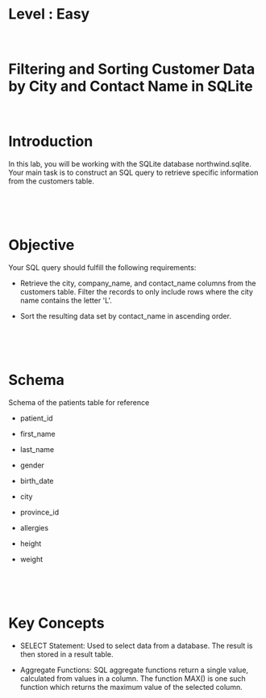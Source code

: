 # Level : Easy

&nbsp;

# Filtering and Sorting Customer Data by City and Contact Name in SQLite

&nbsp;

# Introduction

In this lab, you will be working with the SQLite database northwind.sqlite. Your main task is to construct an SQL query to retrieve specific information from the customers table.

&nbsp;

&nbsp;

# Objective

Your SQL query should fulfill the following requirements:

* Retrieve the city, company_name, and contact_name columns from the customers table.
Filter the records to only include rows where the city name contains the letter 'L'.

* Sort the resulting data set by contact_name in ascending order.

&nbsp;

&nbsp;

# Schema

Schema of the patients table for reference


* patient_id

* first_name

* last_name

* gender

* birth_date

* city

* province_id

* allergies

* height

* weight

&nbsp;

&nbsp;

# Key Concepts


* SELECT Statement: Used to select data from a database. The result is then stored in a result table.

* Aggregate Functions: SQL aggregate functions return a single value, calculated from values in a column. The function MAX() is one such function which returns the maximum value of the selected column.
